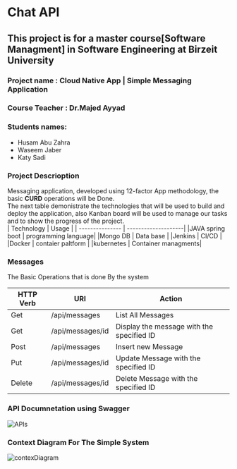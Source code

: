 # Chat API <br>
## This project is for a master course[Software Managment] in Software Engineering at Birzeit University  

### Project name : Cloud Native App | Simple Messaging Application 

### Course Teacher : Dr.Majed Ayyad 

### Students names: 
- Husam Abu Zahra   
- Waseem Jaber  
- Katy Sadi   

### Project Descrioption  
Messaging application, developed using 12-factor App methodology, the basic **CURD** operations will be Done.  
The next table demonistrate the technologies that will be used to build and deploy the application, also Kanban board will be used to manage our tasks and to show the progress of the project.  
| Technology      | Usage               |
| --------------- | --------------------|
|JAVA spring boot | programming language|
|Mongo DB         | Data base           |
|Jenkins          | CI/CD               |
|Docker           | contaier paltform   |
|kubernetes       | Container managments|

### Messages 
The Basic Operations that is done By the system

| HTTP Verb       |       URI               |    Action            |
| --------------- | ------------------------|-----------------------------------------------|
| Get             |  /api/messages          |    List All Messages                          |
| Get             |  /api/messages/id       |    Display the message with the specified ID  |
| Post            |  /api/messages          |    Insert new Message                         |
| Put             |  /api/messages/id       |    Update Message with the specified ID       |
| Delete          |  /api/messages/id       |    Delete Message with the specified ID       |


### API Documnetation using Swagger  

![APIs](https://user-images.githubusercontent.com/54929537/99323052-00d4cf80-287a-11eb-8479-2673f9f0732b.PNG)

### Context Diagram For The Simple System  

![contexDiagram](https://user-images.githubusercontent.com/54929537/99133952-af7fd280-2624-11eb-8905-8bb60cee857a.jpeg)
